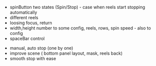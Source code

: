 - spinButton two states (Spin/Stop) - case when reels start stopping automatically
- different reels
- loosing focus, return
- width,height number to some config, reels, rows, spin speed - also to config
- spaceBar control

+ manual, auto stop (one by one)
+ improve scene ( bottom panel layout, mask, reels back)
+ smooth stop with ease


